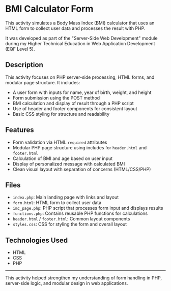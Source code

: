 # BMI Calculator Form

This activity simulates a Body Mass Index (BMI) calculator that uses an HTML form to collect user data and processes the result with PHP.

It was developed as part of the "Server-Side Web Development" module during my Higher Technical Education in Web Application Development (EQF Level 5).

## Description

This activity focuses on PHP server-side processing, HTML forms, and modular page structure. It includes:

- A user form with inputs for name, year of birth, weight, and height
- Form submission using the POST method
- BMI calculation and display of result through a PHP script
- Use of header and footer components for consistent layout
- Basic CSS styling for structure and readability

## Features

- Form validation via HTML `required` attributes
- Modular PHP page structure using includes for `header.html` and `footer.html`
- Calculation of BMI and age based on user input
- Display of personalized message with calculated BMI
- Clean visual layout with separation of concerns (HTML/CSS/PHP)

## Files

- `index.php`: Main landing page with links and layout
- `form.html`: HTML form to collect user data
- `imc_page.php`: PHP script that processes form input and displays results
- `functions.php`: Contains reusable PHP functions for calculations
- `header.html` / `footer.html`: Common layout components
- `styles.css`: CSS for styling the form and overall layout

## Technologies Used

- HTML
- CSS
- PHP

---

This activity helped strengthen my understanding of form handling in PHP, server-side logic, and modular design in web applications.